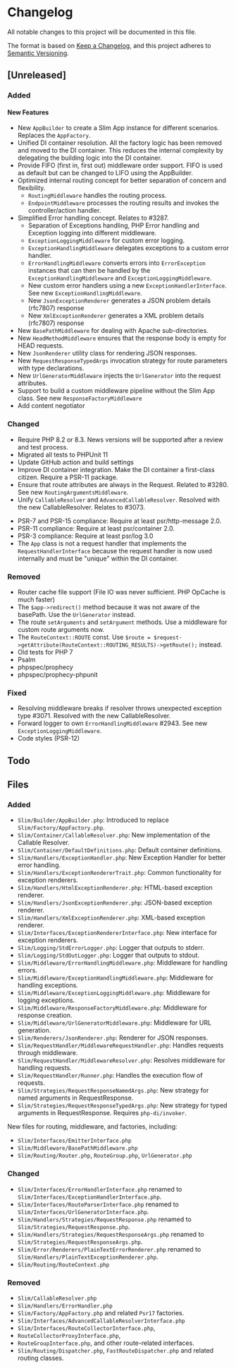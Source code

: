 # Changelog

All notable changes to this project will be documented in this file.

The format is based on [Keep a Changelog](https://keepachangelog.com/en/1.1.0/),
and this project adheres to [Semantic Versioning](https://semver.org/spec/v2.0.0.html).

## [Unreleased]

### Added

#### New Features

- New `AppBuilder` to create a Slim App instance for different scenarios. Replaces the `AppFactory`.
- Unified DI container resolution. All the factory logic has been removed and moved to the DI container. This reduces the internal complexity by delegating the building logic into the DI container.
- Provide FIFO (first in, first out) middleware order support. FIFO is used as default but can be changed to LIFO using the AppBuilder.
- Optimized internal routing concept for better separation of concern and flexibility.
    - `RoutingMiddleware` handles the routing process.
    - `EndpointMiddleware` processes the routing results and invokes the controller/action handler.
- Simplified Error handling concept. Relates to #3287.
  - Separation of Exceptions handling, PHP Error handling and Exception logging into different middleware.
  - `ExceptionLoggingMiddleware` for custom error logging.
  - `ExceptionHandlingMiddleware` delegates exceptions to a custom error handler.
  - `ErrorHandlingMiddleware` converts errors into `ErrorException` instances that can then be handled by the `ExceptionHandlingMiddleware` and `ExceptionLoggingMiddleware`.
  - New custom error handlers using a new `ExceptionHandlerInterface`. See new `ExceptionHandlingMiddleware`.
  - New `JsonExceptionRenderer` generates a JSON problem details (rfc7807) response
  - New `XmlExceptionRenderer` generates a XML problem details (rfc7807) response
- New `BasePathMiddleware` for dealing with Apache sub-directories.
- New `HeadMethodMiddleware` ensures that the response body is empty for HEAD requests.
- New `JsonRenderer` utility class for rendering JSON responses.
- New `RequestResponseTypedArgs` invocation strategy for route parameters with type declarations.
- New `UrlGeneratorMiddleware` injects the `UrlGenerator` into the request attributes.
- Support to build a custom middleware pipeline without the Slim App class. See new `ResponseFactoryMiddleware`
- Add content negotiator

### Changed

* Require PHP 8.2 or 8.3. News versions will be supported after a review and test process.
* Migrated all tests to PHPUnit 11
* Update GitHub action and build settings
* Improve DI container integration. Make the DI container a first-class citizen. Require a PSR-11 package.
* Ensure that route attributes are always in the Request. Related to #3280. See new `RoutingArgumentsMiddleware`.
* Unify `CallableResolver` and `AdvancedCallableResolver`. Resolved with the new CallableResolver. Relates to #3073.
- PSR-7 and PSR-15 compliance: Require at least psr/http-message 2.0.
- PSR-11 compliance: Require at least psr/container 2.0.
- PSR-3 compliance: Require at least psr/log 3.0
- The `App` class is not a request handler that implements the `RequestHandlerInterface` because the request handler is now used internally and must be "unique" within the DI container.

### Removed

* Router cache file support (File IO was never sufficient. PHP OpCache is much faster)
* The `$app->redirect()` method because it was not aware of the basePath. Use the `UrlGenerator` instead.
* The route `setArguments` and `setArgument` methods. Use a middleware for custom route arguments now.
* The `RouteContext::ROUTE` const. Use `$route = $request->getAttribute(RouteContext::ROUTING_RESULTS)->getRoute();` instead.
* Old tests for PHP 7
* Psalm
* phpspec/prophecy
* phpspec/prophecy-phpunit

### Fixed

- Resolving middleware breaks if resolver throws unexpected exception type #3071. Resolved with the new CallableResolver.
- Forward logger to own `ErrorHandlingMiddleware` #2943. See new `ExceptionLoggingMiddleware`.
- Code styles (PSR-12)

## Todo

## Files

### Added

- `Slim/Builder/AppBuilder.php`: Introduced to replace `Slim/Factory/AppFactory.php`.
- `Slim/Container/CallableResolver.php`: New implementation of the Callable Resolver.
- `Slim/Container/DefaultDefinitions.php`: Default container definitions.
- `Slim/Handlers/ExceptionHandler.php`: New Exception Handler for better error handling.
- `Slim/Handlers/ExceptionRendererTrait.php`: Common functionality for exception renderers.
- `Slim/Handlers/HtmlExceptionRenderer.php`: HTML-based exception renderer.
- `Slim/Handlers/JsonExceptionRenderer.php`: JSON-based exception renderer.
- `Slim/Handlers/XmlExceptionRenderer.php`: XML-based exception renderer.
- `Slim/Interfaces/ExceptionRendererInterface.php`: New interface for exception renderers.
- `Slim/Logging/StdErrorLogger.php`: Logger that outputs to stderr.
- `Slim/Logging/StdOutLogger.php`: Logger that outputs to stdout.
- `Slim/Middleware/ErrorHandlingMiddleware.php`: Middleware for handling errors.
- `Slim/Middleware/ExceptionHandlingMiddleware.php`: Middleware for handling exceptions.
- `Slim/Middleware/ExceptionLoggingMiddleware.php`: Middleware for logging exceptions.
- `Slim/Middleware/ResponseFactoryMiddleware.php`: Middleware for response creation.
- `Slim/Middleware/UrlGeneratorMiddleware.php`: Middleware for URL generation.
- `Slim/Renderers/JsonRenderer.php`: Renderer for JSON responses.
- `Slim/RequestHandler/MiddlewareRequestHandler.php`: Handles requests through middleware.
- `Slim/RequestHandler/MiddlewareResolver.php`: Resolves middleware for handling requests.
- `Slim/RequestHandler/Runner.php`: Handles the execution flow of requests.
- `Slim/Strategies/RequestResponseNamedArgs.php`: New strategy for named arguments in RequestResponse.
- `Slim/Strategies/RequestResponseTypedArgs.php`: New strategy for typed arguments in RequestResponse. Requires `php-di/invoker`.

New files for routing, middleware, and factories, including:

- `Slim/Interfaces/EmitterInterface.php`
- `Slim/Middleware/BasePathMiddleware.php`
- `Slim/Routing/Router.php`, `RouteGroup.php`, `UrlGenerator.php`

### Changed

- `Slim/Interfaces/ErrorHandlerInterface.php` renamed to `Slim/Interfaces/ExceptionHandlerInterface.php`.
- `Slim/Interfaces/RouteParserInterface.php` renamed to `Slim/Interfaces/UrlGeneratorInterface.php`.
- `Slim/Handlers/Strategies/RequestResponse.php` renamed to `Slim/Strategies/RequestResponse.php`.
- `Slim/Handlers/Strategies/RequestResponseArgs.php` renamed to `Slim/Strategies/RequestResponseArgs.php`.
- `Slim/Error/Renderers/PlainTextErrorRenderer.php` renamed to `Slim/Handlers/PlainTextExceptionRenderer.php`.
- `Slim/Routing/RouteContext.php`

### Removed

- `Slim/CallableResolver.php`
- `Slim/Handlers/ErrorHandler.php`
- `Slim/Factory/AppFactory.php` and related `Psr17` factories.
- `Slim/Interfaces/AdvancedCallableResolverInterface.php`
- `Slim/Interfaces/RouteCollectorInterface.php`, 
- `RouteCollectorProxyInterface.php`, 
- `RouteGroupInterface.php`, and other route-related interfaces.
- `Slim/Routing/Dispatcher.php`, `FastRouteDispatcher.php` and related routing classes.

